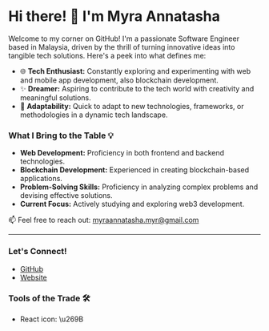 # Hi there! 👋 I'm Myra Annatasha

Welcome to my corner on GitHub! I'm a passionate Software Engineer based in Malaysia, driven by the thrill of turning innovative ideas into tangible tech solutions. Here's a peek into what defines me:

- 🌐 **Tech Enthusiast:** Constantly exploring and experimenting with web and mobile app development, also blockchain development.
- ✨ **Dreamer:** Aspiring to contribute to the tech world with creativity and meaningful solutions.
- 🔄 **Adaptability:** Quick to adapt to new technologies, frameworks, or methodologies in a dynamic tech landscape.

### What I Bring to the Table 💡
- **Web Development:** Proficiency in both frontend and backend technologies.
- **Blockchain Development:** Experienced in creating blockchain-based applications.
- **Problem-Solving Skills:** Proficiency in analyzing complex problems and devising effective solutions.
- **Current Focus:** Actively studying and exploring web3 development.

📫 Feel free to reach out: myraannatasha.myr@gmail.com

---

### Let's Connect!
- [GitHub](https://github.com/myraannatasha)
- [Website](https://myra-annatasha.pages.dev)

### Tools of the Trade 🛠️
- React icon: \u269B︎ 




